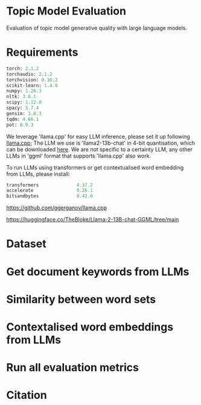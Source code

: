 # Topic Model Evaluation
Evaluation of topic model generative quality with large language models.

# Requirements
```python
torch: 2.1.2 
torchaudio: 2.1.2                    
torchvision: 0.16.2 
scikit-learn: 1.4.0
numpy: 1.26.3 
nltk: 3.8.1
scipy: 1.12.0
spacy: 3.7.4
gensim: 3.8.3         
tqdm: 4.66.1
pot: 0.9.3
```

We leverage 'llama.cpp' for easy LLM inference, please set it up following [llama.cpp](https://github.com/ggerganov/llama.cpp); The LLM we use is 'llama2-13b-chat' in 4-bit quantisation, which can be downloaded [here](https://huggingface.co/TheBloke/Llama-2-13B-chat-GGML/tree/main). We are not specific to a certainty LLM, any other LLMs in 'ggml' format that supports 'llama.cpp' also work.

To run LLMs using transformers or get contextualised word embedding from LLMs, please install:
```python
transformers              4.37.2
accelerate                0.26.1
bitsandbytes              0.42.0
```

https://github.com/ggerganov/llama.cpp


https://huggingface.co/TheBloke/Llama-2-13B-chat-GGML/tree/main


# Dataset

# Get document keywords from LLMs

# Similarity between word sets

# Contextalised word embeddings from LLMs

# Run all evaluation metrics

# Citation
